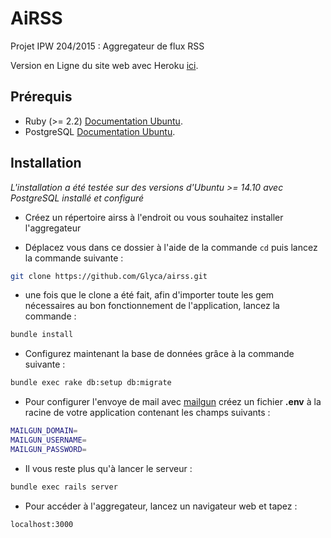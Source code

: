 # AiRSS

Projet IPW 204/2015 : Aggregateur de flux RSS

Version en Ligne du site web avec Heroku [ici](http://airss.herokuapp.com/).

## Prérequis

 * Ruby (>= 2.2) [Documentation Ubuntu](http://doc.ubuntu-fr.org/rubyonrails).
 * PostgreSQL [Documentation Ubuntu](http://doc.ubuntu-fr.org/postgresql).

## Installation

*L'installation a été testée sur des versions d'Ubuntu >= 14.10
avec PostgreSQL installé et configuré*

* Créez un répertoire airss à l'endroit ou vous souhaitez installer l'aggregateur

* Déplacez vous dans ce dossier à l'aide de la commande ``` cd ``` puis lancez la commande suivante :

```sh
git clone https://github.com/Glyca/airss.git
```

* une fois que le clone a été fait, afin d'importer toute les gem nécessaires au bon fonctionnement de l'application, lancez la commande :
```sh
bundle install
```

* Configurez maintenant la base de données grâce à la commande suivante :

```sh
bundle exec rake db:setup db:migrate
```

* Pour configurer l'envoye de mail avec [mailgun](http://www.mailgun.com/) créez un fichier **.env** à la racine de votre application contenant les champs suivants :
```sh
MAILGUN_DOMAIN=
MAILGUN_USERNAME=
MAILGUN_PASSWORD=
```

* Il vous reste plus qu'à lancer le serveur :
```sh
bundle exec rails server
```

* Pour accéder à l'aggregateur, lancez un navigateur web et tapez :

```sh
localhost:3000
```
